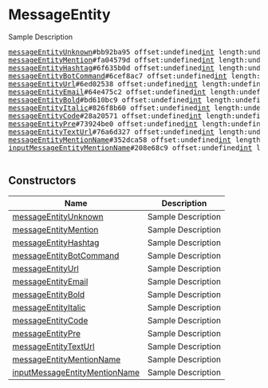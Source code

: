 # MessageEntity

Sample Description

<pre>
<a href="../constructor/messageEntityUnknown">messageEntityUnknown</a>#bb92ba95 offset:undefined<a href="../type/int.md">int</a> length:undefined<a href="../type/int.md">int</a> = undefined<a href="../type/MessageEntity.md">MessageEntity</a>;
<a href="../constructor/messageEntityMention">messageEntityMention</a>#fa04579d offset:undefined<a href="../type/int.md">int</a> length:undefined<a href="../type/int.md">int</a> = undefined<a href="../type/MessageEntity.md">MessageEntity</a>;
<a href="../constructor/messageEntityHashtag">messageEntityHashtag</a>#6f635b0d offset:undefined<a href="../type/int.md">int</a> length:undefined<a href="../type/int.md">int</a> = undefined<a href="../type/MessageEntity.md">MessageEntity</a>;
<a href="../constructor/messageEntityBotCommand">messageEntityBotCommand</a>#6cef8ac7 offset:undefined<a href="../type/int.md">int</a> length:undefined<a href="../type/int.md">int</a> = undefined<a href="../type/MessageEntity.md">MessageEntity</a>;
<a href="../constructor/messageEntityUrl">messageEntityUrl</a>#6ed02538 offset:undefined<a href="../type/int.md">int</a> length:undefined<a href="../type/int.md">int</a> = undefined<a href="../type/MessageEntity.md">MessageEntity</a>;
<a href="../constructor/messageEntityEmail">messageEntityEmail</a>#64e475c2 offset:undefined<a href="../type/int.md">int</a> length:undefined<a href="../type/int.md">int</a> = undefined<a href="../type/MessageEntity.md">MessageEntity</a>;
<a href="../constructor/messageEntityBold">messageEntityBold</a>#bd610bc9 offset:undefined<a href="../type/int.md">int</a> length:undefined<a href="../type/int.md">int</a> = undefined<a href="../type/MessageEntity.md">MessageEntity</a>;
<a href="../constructor/messageEntityItalic">messageEntityItalic</a>#826f8b60 offset:undefined<a href="../type/int.md">int</a> length:undefined<a href="../type/int.md">int</a> = undefined<a href="../type/MessageEntity.md">MessageEntity</a>;
<a href="../constructor/messageEntityCode">messageEntityCode</a>#28a20571 offset:undefined<a href="../type/int.md">int</a> length:undefined<a href="../type/int.md">int</a> = undefined<a href="../type/MessageEntity.md">MessageEntity</a>;
<a href="../constructor/messageEntityPre">messageEntityPre</a>#73924be0 offset:undefined<a href="../type/int.md">int</a> length:undefined<a href="../type/int.md">int</a> language:undefined<a href="../type/string.md">string</a> = undefined<a href="../type/MessageEntity.md">MessageEntity</a>;
<a href="../constructor/messageEntityTextUrl">messageEntityTextUrl</a>#76a6d327 offset:undefined<a href="../type/int.md">int</a> length:undefined<a href="../type/int.md">int</a> url:undefined<a href="../type/string.md">string</a> = undefined<a href="../type/MessageEntity.md">MessageEntity</a>;
<a href="../constructor/messageEntityMentionName">messageEntityMentionName</a>#352dca58 offset:undefined<a href="../type/int.md">int</a> length:undefined<a href="../type/int.md">int</a> user_id:undefined<a href="../type/int.md">int</a> = undefined<a href="../type/MessageEntity.md">MessageEntity</a>;
<a href="../constructor/inputMessageEntityMentionName">inputMessageEntityMentionName</a>#208e68c9 offset:undefined<a href="../type/int.md">int</a> length:undefined<a href="../type/int.md">int</a> user_id:undefined<a href="../type/InputUser.md">InputUser</a> = undefined<a href="../type/MessageEntity.md">MessageEntity</a>;

</pre>

## Constructors

| Name | Description |
|------|-------------|
| [messageEntityUnknown](../constructor/messageEntityUnknown.md) | Sample Description |
| [messageEntityMention](../constructor/messageEntityMention.md) | Sample Description |
| [messageEntityHashtag](../constructor/messageEntityHashtag.md) | Sample Description |
| [messageEntityBotCommand](../constructor/messageEntityBotCommand.md) | Sample Description |
| [messageEntityUrl](../constructor/messageEntityUrl.md) | Sample Description |
| [messageEntityEmail](../constructor/messageEntityEmail.md) | Sample Description |
| [messageEntityBold](../constructor/messageEntityBold.md) | Sample Description |
| [messageEntityItalic](../constructor/messageEntityItalic.md) | Sample Description |
| [messageEntityCode](../constructor/messageEntityCode.md) | Sample Description |
| [messageEntityPre](../constructor/messageEntityPre.md) | Sample Description |
| [messageEntityTextUrl](../constructor/messageEntityTextUrl.md) | Sample Description |
| [messageEntityMentionName](../constructor/messageEntityMentionName.md) | Sample Description |
| [inputMessageEntityMentionName](../constructor/inputMessageEntityMentionName.md) | Sample Description |

